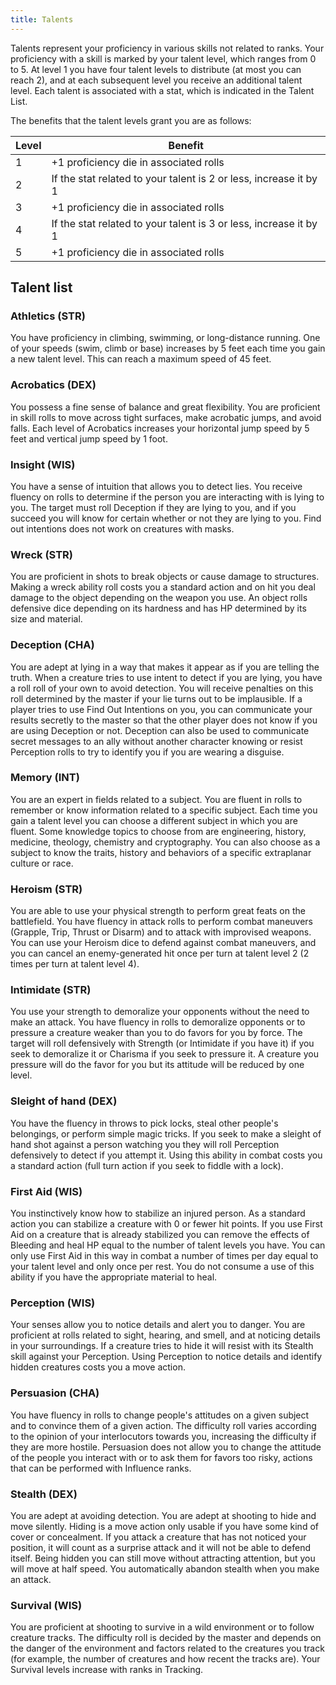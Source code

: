 ```yaml
---
title: Talents
---
```


Talents represent your proficiency in various skills not related to ranks. Your proficiency with a skill is marked by your talent level, which ranges from 0 to 5. At level 1 you have four talent levels to distribute (at most you can reach 2), and at each subsequent level you receive an additional talent level. Each talent is associated with a stat, which is indicated in the Talent List.

The benefits that the talent levels grant you are as follows:

| Level | Benefit                                                      |
| ----- | ------------------------------------------------------------ |
| 1     | +1 proficiency die in associated rolls                       |
| 2     | If the stat related to your talent is 2 or less, increase it by 1 |
| 3     | +1 proficiency die in associated rolls                       |
| 4     | If the stat related to your talent is 3 or less, increase it by 1 |
| 5     | +1 proficiency die in associated rolls                       |

## Talent list

### Athletics (STR)

You have proficiency in climbing, swimming, or long-distance running. One of your speeds (swim, climb or base) increases by 5 feet each time you gain a new talent level. This can reach a maximum speed of 45 feet.

### Acrobatics (DEX)

You possess a fine sense of balance and great flexibility. You are proficient in skill rolls to move across tight surfaces, make acrobatic jumps, and avoid falls. Each level of Acrobatics increases your horizontal jump speed by 5 feet and vertical jump speed by 1 foot.

### Insight (WIS)

You have a sense of intuition that allows you to detect lies. You receive fluency on rolls to determine if the person you are interacting with is lying to you. The target must roll Deception if they are lying to you, and if you succeed you will know for certain whether or not they are lying to you. Find out intentions does not work on creatures with masks.

### Wreck (STR)

You are proficient in shots to break objects or cause damage to structures. Making a wreck ability roll costs you a standard action and on hit you deal damage to the object depending on the weapon you use. An object rolls defensive dice depending on its hardness and has HP determined by its size and material. 

### Deception (CHA)

You are adept at lying in a way that makes it appear as if you are telling the truth. When a creature tries to use intent to detect if you are lying, you have a roll roll of your own to avoid detection. You will receive penalties on this roll determined by the master if your lie turns out to be implausible. If a player tries to use Find Out Intentions on you, you can communicate your results secretly to the master so that the other player does not know if you are using Deception or not. Deception can also be used to communicate secret messages to an ally without another character knowing or resist Perception rolls to try to identify you if you are wearing a disguise.

### Memory (INT)

You are an expert in fields related to a subject. You are fluent in rolls to remember or know information related to a specific subject. Each time you gain a talent level you can choose a different subject in which you are fluent. Some knowledge topics to choose from are engineering, history, medicine, theology, chemistry and cryptography. You can also choose as a subject to know the traits, history and behaviors of a specific extraplanar culture or race.

### Heroism (STR)

You are able to use your physical strength to perform great feats on the battlefield. You have fluency in attack rolls to perform combat maneuvers (Grapple, Trip, Thrust or Disarm) and to attack with improvised weapons. You can use your Heroism dice to defend against combat maneuvers, and you can cancel an enemy-generated hit once per turn at talent level 2 (2 times per turn at talent level 4).

### Intimidate (STR)

You use your strength to demoralize your opponents without the need to make an attack. You have fluency in rolls to demoralize opponents or to pressure a creature weaker than you to do favors for you by force. The target will roll defensively with Strength (or Intimidate if you have it) if you seek to demoralize it or Charisma if you seek to pressure it. A creature you pressure will do the favor for you but its attitude will be reduced by one level.

### Sleight of hand (DEX)

You have the fluency in throws to pick locks, steal other people's belongings, or perform simple magic tricks. If you seek to make a sleight of hand shot against a person watching you they will roll Perception defensively to detect if you attempt it. Using this ability in combat costs you a standard action (full turn action if you seek to fiddle with a lock).

### First Aid (WIS)

You instinctively know how to stabilize an injured person. As a standard action you can stabilize a creature with 0 or fewer hit points. If you use First Aid on a creature that is already stabilized you can remove the effects of Bleeding and heal HP equal to the number of talent levels you have. You can only use First Aid in this way in combat a number of times per day equal to your talent level and only once per rest. You do not consume a use of this ability if you have the appropriate material to heal.

### Perception (WIS)

Your senses allow you to notice details and alert you to danger. You are proficient at rolls related to sight, hearing, and smell, and at noticing details in your surroundings. If a creature tries to hide it will resist with its Stealth skill against your Perception. Using Perception to notice details and identify hidden creatures costs you a move action.

### Persuasion (CHA)

You have fluency in rolls to change people's attitudes on a given subject and to convince them of a given action. The difficulty roll varies according to the opinion of your interlocutors towards you, increasing the difficulty if they are more hostile. Persuasion does not allow you to change the attitude of the people you interact with or to ask them for favors too risky, actions that can be performed with Influence ranks.

### Stealth (DEX)

You are adept at avoiding detection. You are adept at shooting to hide and move silently. Hiding is a move action only usable if you have some kind of cover or concealment. If you attack a creature that has not noticed your position, it will count as a surprise attack and it will not be able to defend itself. Being hidden you can still move without attracting attention, but you will move at half speed. You automatically abandon stealth when you make an attack.

### Survival (WIS)

You are proficient at shooting to survive in a wild environment or to follow creature tracks. The difficulty roll is decided by the master and depends on the danger of the environment and factors related to the creatures you track (for example, the number of creatures and how recent the tracks are). Your Survival levels increase with ranks in Tracking.